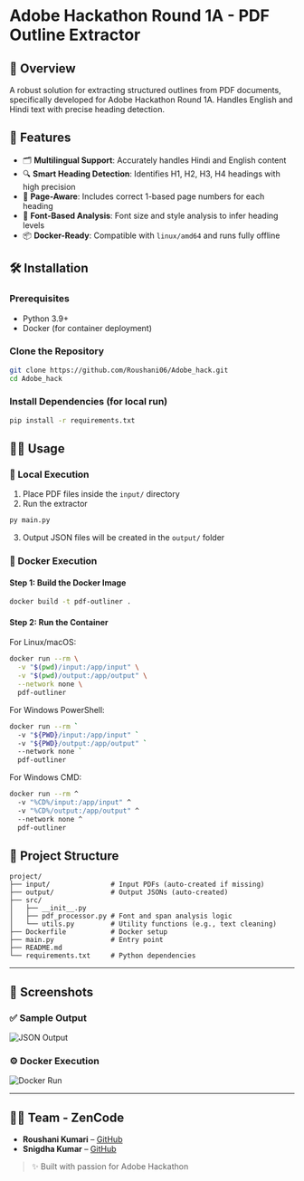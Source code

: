 # Adobe Hackathon Round 1A - PDF Outline Extractor

## 📌 Overview
A robust solution for extracting structured outlines from PDF documents, specifically developed for Adobe Hackathon Round 1A. Handles English and Hindi text with precise heading detection.

## 🚀 Features
- 🗂 **Multilingual Support**: Accurately handles Hindi and English content
- 🔍 **Smart Heading Detection**: Identifies H1, H2, H3, H4 headings with high precision
- 📄 **Page-Aware**: Includes correct 1-based page numbers for each heading
- 🧠 **Font-Based Analysis**: Font size and style analysis to infer heading levels
- 📦 **Docker-Ready**: Compatible with `linux/amd64` and runs fully offline

## 🛠 Installation

### Prerequisites
- Python 3.9+
- Docker (for container deployment)

### Clone the Repository
```bash
git clone https://github.com/Roushani06/Adobe_hack.git
cd Adobe_hack
```

### Install Dependencies (for local run)
```bash
pip install -r requirements.txt
```

## 🏃‍♂ Usage

### 📍 Local Execution
1. Place PDF files inside the `input/` directory
2. Run the extractor
```bash
py main.py
```
3. Output JSON files will be created in the `output/` folder

### 🐳 Docker Execution

#### Step 1: Build the Docker Image
```bash
docker build -t pdf-outliner .
```

#### Step 2: Run the Container 

For Linux/macOS:  

```bash
docker run --rm \
  -v "$(pwd)/input:/app/input" \
  -v "$(pwd)/output:/app/output" \
  --network none \
  pdf-outliner
```

For Windows PowerShell:
```bash
docker run --rm `
  -v "${PWD}/input:/app/input" `
  -v "${PWD}/output:/app/output" `
  --network none `
  pdf-outliner
```

For Windows CMD:
```bash
docker run --rm ^
  -v "%CD%/input:/app/input" ^
  -v "%CD%/output:/app/output" ^
  --network none ^
  pdf-outliner
```

## 📂 Project Structure
```
project/
├── input/               # Input PDFs (auto-created if missing)
├── output/              # Output JSONs (auto-created)
├── src/
│   ├── __init__.py
│   ├── pdf_processor.py # Font and span analysis logic
│   └── utils.py         # Utility functions (e.g., text cleaning)
├── Dockerfile           # Docker setup
├── main.py              # Entry point
├── README.md
└── requirements.txt     # Python dependencies

```

---

## 📸 Screenshots

### ✅ Sample Output
![JSON Output](screenshots/json_output.png)

### ⚙ Docker Execution
![Docker Run](screenshots/docker_run.png)

---

## 👨‍💻 Team - ZenCode

- **Roushani Kumari** – [GitHub](https://github.com/Roushani06)
- **Snigdha Kumar** – [GitHub](https://github.com/snigdhaydv27)

> ✨ Built with passion for Adobe Hackathon
